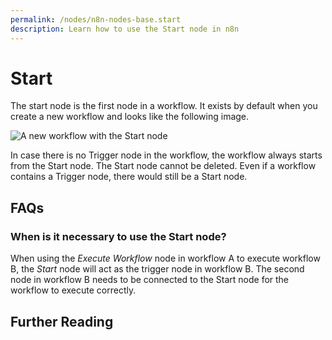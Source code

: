 ```yaml
---
permalink: /nodes/n8n-nodes-base.start
description: Learn how to use the Start node in n8n
---
```


# Start

The start node is the first node in a workflow. It exists by default when you create a new workflow and looks like the following image.

![A new workflow with the Start node](./workflow.png)

In case there is no Trigger node in the workflow, the workflow always starts from the Start node. The Start node cannot be deleted. Even if a workflow contains a Trigger node, there would still be a Start node.


## FAQs

### When is it necessary to use the Start node?

When using the *Execute Workflow* node in workflow A to execute workflow B, the *Start* node will act as the trigger node in workflow B. The second node in workflow B needs to be connected to the Start node for the workflow to execute correctly.

## Further Reading

<FurtherReadingBlog />